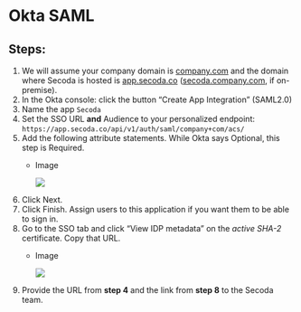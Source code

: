 # Okta SAML

## Steps:

1. We will assume your company domain is [company.com](http://company.com) and the domain where Secoda is hosted is [app.secoda.co](http://app.secoda.co) ([secoda.company.com](http://secoda.company.com), if on-premise).
2. In the Okta console: click the button “Create App Integration” (SAML2.0)
3. Name the app `Secoda`
4. Set the SSO URL **and** Audience to your personalized endpoint: `https://app.secoda.co/api/v1/auth/saml/company+com/acs/`
5. Add the following attribute statements. While Okta says Optional, this step is Required.
   *   Image

       ![](https://imagedelivery.net/28-eDrK8lEif6\_ED0iMQeg/f1c1ee1d-d138-4962-0c4c-b669b0e33100/public)
6. Click Next.
7. Click Finish. Assign users to this application if you want them to be able to sign in.
8. Go to the SSO tab and click “View IDP metadata” on the _active SHA-2_ certificate. Copy that URL.
   *   Image

       ![](https://imagedelivery.net/28-eDrK8lEif6\_ED0iMQeg/7435f5a6-d04f-4996-11d4-07927251b200/public)
9. Provide the URL from **step 4** and the link from **step 8** to the Secoda team.

